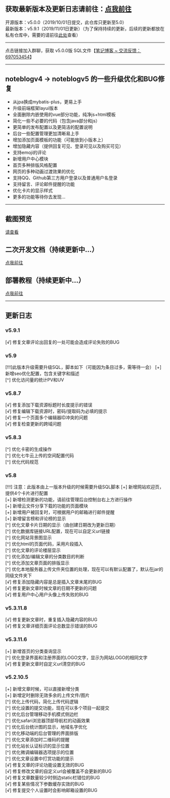 
## 获取最新版本及更新日志请前往：[点我前往](https://wuwenbin.me/article/u/noteblogv5_updates)
开源版本：v5.0.0（2019/10/01日提交，此仓库只更新至5.0）<br/>
最新版本：v5.9.1（2019/11/01日更新）（为了保持持续的更新，后续的更新都放在私有仓库中，需要的请前往[此处](https://wuwenbin.me)查看）

---
点击链接加入群聊，获取 v5.0.0版 SQL文件【[笔记博客 ~ 交流反馈：697053454](https://jq.qq.com/?_wv=1027&k=5ZEGGl8)】

---
## noteblogv4 -> noteblogv5 的一些升级优化和BUG修复
+ 从jpa换成mybatis-plus，更易上手
+ 升级前端框架layui版本
+ 全面删除内嵌使用的vue部分功能，纯净js+html模板
+ 简化一些不必要的代码（包含java部分和js）
+ 更简单的发布配置以及更简洁的配置说明
+ 后台一些配置管理更加清晰易上手
+ 增加添加页面模板的功能（可能放到小版本上）
+ 增加隐藏内容（提供回复可见、登录可见以及购买可见）
+ 支持emoji的评论
+ 新增用户中心模块
+ 首页多种排版风格配置
+ 网页的多种动画过渡效果的优化
+ 支持QQ、Github第三方用户登录以及普通用户名登录
+ 支持留言、评论邮件提醒的功能
+ 优化卡片的显示样式
+ 更多的功能等待你去发现...

---
## 截图预览
[请查看](https://gitee.com/wuwenbn/noteblogv5/tree/master/screenshot)

## 二次开发文档（持续更新中...）
[点我前往](https://wuwenbin.me/article/5db02858e4b01c32641159c0)

## 部署教程（持续更新中...）
[点我前往](https://wuwenbin.me/article/u/noteblogv5_updates)

---
## 更新日志
### v5.9.1
[√] 修复文章评论出回复的一处可能会造成评论失败的BUG<br/>

### v5.9
[!!!]此版本升级需要升级SQL，脚本如下（可能因为条目过多，需等待一会）
[+] 新增seo优化配置，包含关键字和描述<br/>
[^] 优化访问量的统计PV和UV<br/>

### v5.8.7
[√] 修复添加下载资源标题时长度提示的错误<br/>
[√] 修复编辑下载资源时，密码/提取码为必填的提示<br/>
[√] 修复一个页面多个编辑器ID冲突的问题<br/>
[√] 修复检查更新的跨域问题<br/>

### v5.8.3
[^] 优化卡密的生成操作<br/>
[^] 优化七牛云上传的空间配置代码<br/>
[^] 优化代码规范<br/>

### v5.8
[!!!] 注意：此版本由上一版本升级的时候需要升级SQL脚本
[+] 新增网站欢迎页，提供4个卡片进行配置 <br/>
[+] 新增检测更新的功能，请前往管理后台控制台右上方进行操作 <br/>
[+] 新增云文件分享下载的功能的页面模块 <br/>
[+] 新增用户被回复时，可根据用户的邮箱进行邮件提醒 <br/>
[+] 新增留言榜和评论榜的显示 <br/>
[^] 优化文章卡片日期的显示（由创建日期改为更新日期）<br/>
[^] 优化数据库链接URL配置，现在可以自定义url链接 <br/>
[^] 优化网站背景图显示 <br/>
[^] 优化html的页面代码，采用片段插入 <br/>
[^] 优化文章的评论楼层显示 <br/>
[^] 优化添加/编辑文章的分类数目的判断 <br/>
[^] 优化添加文章页面的排版显示 <br/>
[^] 优化本地服务器上传文件夹位置的处理，现在可以有默认配置了，默认在jar的同级文件夹下 <br/>
[√] 修复添加隐藏内容是总是插入文章末尾的BUG <br/>
[√] 修复更新文章时候文章的日期不更新的问题 <br/>
[√] 修复用户中心用户头像上传失败的BUG <br/>

### v5.3.11.8
[√] 修复更新文章时，重复插入隐藏内容的BUG <br/>
[√] 修复文章详细页面评论总数显示错误的BUG <br/>

### v5.3.11.6
[+] 新增首页的分类查询显示 <br/>
[^] 优化登录界面和注册界面的LOGO文字，显示为网站LOGO的相同文字 <br/>
[√] 修复更新文章时自定义url清空的BUG <br/>

### v5.2.10.5
[+] 新增文章时候，可以直接新增分类 <br/>
[+] 新增定时删除无效多余的上传文件/图片 <br/>
[^] 优化上传代码，简化上传代码逻辑 <br/>
[^] 优化设置的提交功能，现在可以多个项目一起提交 <br/>
[^] 优化后台管理移动手机模式侧边栏 <br/>
[^] 优化safari浏览器顶部导航栏的动画效果 <br/>
[^] 优化后台统计图的显示，地域名字优化 <br/>
[^] 优化移动端的后台管理的界面排版 <br/>
[^] 优化文章添加时二维码的提醒 <br/>
[^] 优化站长认证标识的显示位置 <br/>
[^] 优化微调编辑器选项提示的位置 <br/>
[^] 优化文章设置中打赏功能的提示 <br/>
[√] 修复文章的评论功能设置无效的BUG <br/>
[√] 修复修改文章的自定义url会被覆盖不会更新的BUG <br/>
[√] 修复文章数量较少时侧边static栏错位的BUG <br/>
[√] 修复某些情况下参数缓存实效的BUG <br/>
[√] 修复提交个人设置时会影响邮箱设置的BUG <br/>

